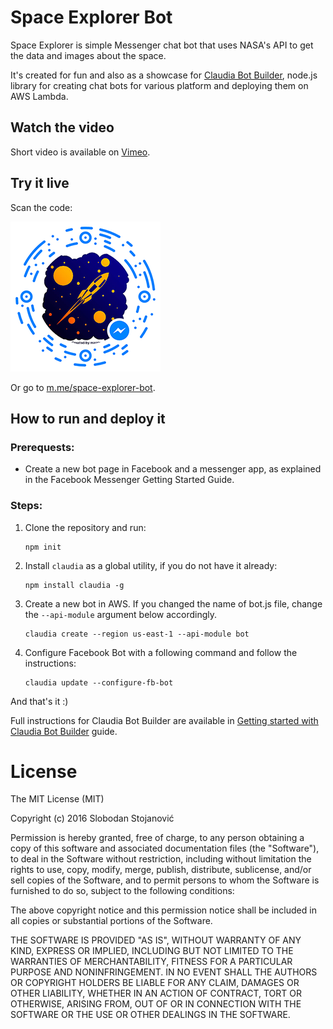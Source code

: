 # Space Explorer Bot
Space Explorer is simple Messenger chat bot that uses NASA's API to get the data and images about the space.  

It's created for fun and also as a showcase for [Claudia Bot Builder](https://github.com/claudiajs/claudia-bot-builder), node.js library for creating chat bots for various platform and deploying them on AWS Lambda.

## Watch the video

Short video is available on [Vimeo](https://vimeo.com/172001135).

## Try it live

Scan the code:

[![Messenger code](assets/images/messenger_code.png)](https://m.me/space-explorer-bot)

Or go to [m.me/space-explorer-bot](https://m.me/space-explorer-bot).

## How to run and deploy it

### Prerequests:

- Create a new bot page in Facebook and a messenger app, as explained in the Facebook Messenger Getting Started Guide.

### Steps:

1. Clone the repository and run:

   ```
   npm init
   ```

2. Install `claudia` as a global utility, if you do not have it already:

   ```
   npm install claudia -g
   ```
   
3. Create a new bot in AWS. If you changed the name of bot.js file, change the `--api-module` argument below accordingly.

   ```
   claudia create --region us-east-1 --api-module bot
   ```
   
4. Configure Facebook Bot with a following command and follow the instructions:

   ```
   claudia update --configure-fb-bot
   ```
   
And that's it :)

Full instructions for Claudia Bot Builder are available in [Getting started with Claudia Bot Builder](https://github.com/claudiajs/claudia-bot-builder/blob/master/docs/GETTING_STARTED.md) guide.

# License

The MIT License (MIT)

Copyright (c) 2016 Slobodan Stojanović

Permission is hereby granted, free of charge, to any person obtaining a copy
of this software and associated documentation files (the "Software"), to deal
in the Software without restriction, including without limitation the rights
to use, copy, modify, merge, publish, distribute, sublicense, and/or sell
copies of the Software, and to permit persons to whom the Software is
furnished to do so, subject to the following conditions:

The above copyright notice and this permission notice shall be included in all
copies or substantial portions of the Software.

THE SOFTWARE IS PROVIDED "AS IS", WITHOUT WARRANTY OF ANY KIND, EXPRESS OR
IMPLIED, INCLUDING BUT NOT LIMITED TO THE WARRANTIES OF MERCHANTABILITY,
FITNESS FOR A PARTICULAR PURPOSE AND NONINFRINGEMENT. IN NO EVENT SHALL THE
AUTHORS OR COPYRIGHT HOLDERS BE LIABLE FOR ANY CLAIM, DAMAGES OR OTHER
LIABILITY, WHETHER IN AN ACTION OF CONTRACT, TORT OR OTHERWISE, ARISING FROM,
OUT OF OR IN CONNECTION WITH THE SOFTWARE OR THE USE OR OTHER DEALINGS IN THE
SOFTWARE.
